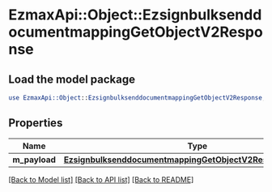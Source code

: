 # EzmaxApi::Object::EzsignbulksenddocumentmappingGetObjectV2Response

## Load the model package
```perl
use EzmaxApi::Object::EzsignbulksenddocumentmappingGetObjectV2Response;
```

## Properties
Name | Type | Description | Notes
------------ | ------------- | ------------- | -------------
**m_payload** | [**EzsignbulksenddocumentmappingGetObjectV2ResponseMPayload**](EzsignbulksenddocumentmappingGetObjectV2ResponseMPayload.md) |  | 

[[Back to Model list]](../README.md#documentation-for-models) [[Back to API list]](../README.md#documentation-for-api-endpoints) [[Back to README]](../README.md)


